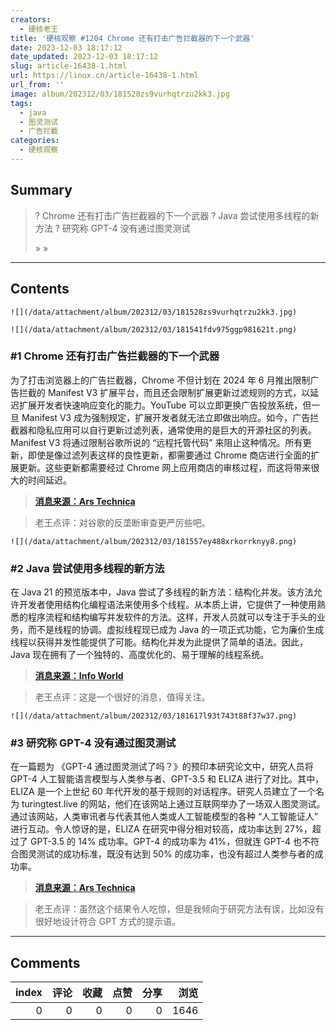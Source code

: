 ```yaml
---
creators:
  - 硬核老王
title: '硬核观察 #1204 Chrome 还有打击广告拦截器的下一个武器'
date: 2023-12-03 18:17:12
date_updated: 2023-12-03 18:17:12
slug: article-16438-1.html
url: https://linux.cn/article-16438-1.html
url_from: ''
image: album/202312/03/181528zs9vurhqtrzu2kk3.jpg
tags:
  - java
  - 图灵测试
  - 广告拦截
categories:
  - 硬核观察
---
```


## Summary

> ? Chrome 还有打击广告拦截器的下一个武器
> ? Java 尝试使用多线程的新方法
> ? 研究称 GPT-4 没有通过图灵测试
> 
> » 
> »

***

<!-- more -->

## Contents

`![](/data/attachment/album/202312/03/181528zs9vurhqtrzu2kk3.jpg)`

`![](/data/attachment/album/202312/03/181541fdv975ggp981621t.png)`

### #1 Chrome 还有打击广告拦截器的下一个武器

为了打击浏览器上的广告拦截器，Chrome 不但计划在 2024 年 6 月推出限制广告拦截的 Manifest V3 扩展平台，而且还会限制扩展更新过滤规则的方式，以延迟扩展开发者快速响应变化的能力。YouTube 可以立即更换广告投放系统，但一旦 Manifest V3 成为强制规定，扩展开发者就无法立即做出响应。如今，广告拦截器和隐私应用可以自行更新过滤列表，通常使用的是巨大的开源社区的列表。Manifest V3 将通过限制谷歌所说的 “远程托管代码” 来阻止这种情况。所有更新，即使是像过滤列表这样的良性更新，都需要通过 Chrome 商店进行全面的扩展更新。这些更新都需要经过 Chrome 网上应用商店的审核过程，而这将带来很大的时间延迟。

> 
> **[消息来源：Ars Technica](https://arstechnica.com/google/2023/12/chromes-next-weapon-in-the-war-on-ad-blockers-slower-extension-updates/)**
> 
> 
> 

> 
> 老王点评：对谷歌的反垄断审查更严厉些吧。
> 
> 
> 

`![](/data/attachment/album/202312/03/181557ey488xrkorrknyy8.png)`

### #2 Java 尝试使用多线程的新方法

在 Java 21 的预览版本中，Java 尝试了多线程的新方法：结构化并发。该方法允许开发者使用结构化编程语法来使用多个线程。从本质上讲，它提供了一种使用熟悉的程序流程和结构编写并发软件的方法。这样，开发人员就可以专注于手头的业务，而不是线程的协调。虚拟线程现已成为 Java 的一项正式功能，它为廉价生成线程以获得并发性能提供了可能。结构化并发为此提供了简单的语法。因此，Java 现在拥有了一个独特的、高度优化的、易于理解的线程系统。

> 
> **[消息来源：Info World](https://www.infoworld.com/article/3711361/get-started-with-javas-new-structured-concurrency-model.html)**
> 
> 
> 

> 
> 老王点评：这是一个很好的消息，值得关注。
> 
> 
> 

`![](/data/attachment/album/202312/03/181617l93t743t88f37w37.png)`

### #3 研究称 GPT-4 没有通过图灵测试

在一篇题为 《GPT-4 通过图灵测试了吗？》的预印本研究论文中，研究人员将 GPT-4 人工智能语言模型与人类参与者、GPT-3.5 和 ELIZA 进行了对比。其中，ELIZA 是一个上世纪 60 年代开发的基于规则的对话程序。研究人员建立了一个名为 turingtest.live 的网站，他们在该网站上通过互联网举办了一场双人图灵测试。通过该网站，人类审讯者与代表其他人类或人工智能模型的各种 “人工智能证人” 进行互动。令人惊讶的是，ELIZA 在研究中得分相对较高，成功率达到 27%，超过了 GPT-3.5 的 14% 成功率。GPT-4 的成功率为 41%，但就连 GPT-4 也不符合图灵测试的成功标准，既没有达到 50% 的成功率，也没有超过人类参与者的成功率。

> 
> **[消息来源：Ars Technica](https://arstechnica.com/information-technology/2023/12/real-humans-appeared-human-63-of-the-time-in-recent-turing-test-ai-study/)**
> 
> 
> 

> 
> 老王点评：虽然这个结果令人吃惊，但是我倾向于研究方法有误，比如没有很好地设计符合 GPT 方式的提示语。
> 
> 
>

***

## Comments


|   index |   评论 |   收藏 |   点赞 |   分享 |   浏览 |
|--------:|-------:|-------:|-------:|-------:|-------:|
|       0 |      0 |      0 |      0 |      0 |   1646 |
